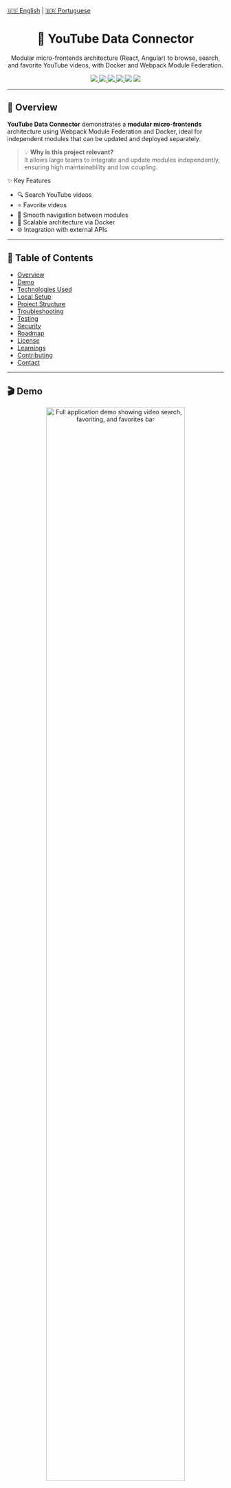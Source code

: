 [🇺🇸 English](./README.md)   |   [🇧🇷 Portuguese](./README-pt.md)

<h1 align="center">🧩 YouTube Data Connector</h1>

<p align="center"> Modular micro-frontends architecture (React, Angular) to browse, search, and favorite YouTube videos, with Docker and Webpack Module Federation. </p>

<p align="center">
  <a href="https://www.docker.com/">
    <img src="https://img.shields.io/badge/Docker-2CA5E0?style=flat&logo=docker&logoColor=white" />
  </a>
  <a href="https://www.npmjs.com/">
    <img src="https://img.shields.io/badge/npm-CB3837?style=flat&logo=npm&logoColor=white" />
  </a>
  <a href="./LICENSE">
    <img src="https://img.shields.io/badge/license-MIT-yellow?style=flat" />
  </a>
  <a href="https://github.com/marcelonovello/YouTube-Data-Connector/actions/workflows/ci.yml">
    <img src="https://img.shields.io/github/actions/workflow/status/marcelonovello/YouTube-Data-Connector/ci.yml?style=flat&logo=github" />
  </a>
  <img src="https://img.shields.io/github/stars/marcelonovello/YouTube-Data-Connector?style=flat&logo=github" />
  <img src="https://img.shields.io/github/forks/marcelonovello/YouTube-Data-Connector?style=flat&logo=github" />
</p>

---

<a id="overview"></a>
## 🔎 Overview

**YouTube Data Connector** demonstrates a **modular micro-frontends** architecture using Webpack Module Federation and Docker, ideal for independent modules that can be updated and deployed separately.

> 💡 **Why is this project relevant?**  
> It allows large teams to integrate and update modules independently, ensuring high maintainability and low coupling.

✨ Key Features
- 🔍 Search YouTube videos
- ⭐ Favorite videos
- 🔄 Smooth navigation between modules
- 🐳 Scalable architecture via Docker
- 🌐 Integration with external APIs

---

<a id="table-of-contents"></a>
## 📑 Table of Contents
- [Overview](#overview)
- [Demo](#demo)
- [Technologies Used](#technologies-used)
- [Local Setup](#how-to-run-the-project-locally)
- [Project Structure](#project-structure)
- [Troubleshooting](#troubleshooting)
- [Testing](#testing)
- [Security](#security)
- [Roadmap](#roadmap)
- [License](#license)
- [Learnings](#learnings)
- [Contributing](#how-to-contribute)
- [Contact](#contact)

---

<a id="demo"></a>
## 🎬 Demo

<p align="center"> <img src="./assets/demo-full.gif" alt="Full application demo showing video search, favoriting, and favorites bar" width="80%" /> </p>

💻 **Live Deploy:**  
- Frontend: [https://micro-frontends-application.onrender.com/](https://micro-frontends-application.onrender.com/)

---

<a id="technologies-used"></a>
## 🛠️ Technologies Used

| Layer                | Technologies / Tools |
|----------------------|-----------------------|
| Frontend             | [React](https://react.dev/), [Angular](https://angular.dev/), [Webpack Module Federation](https://webpack.js.org/concepts/module-federation/) |
| Backend / API        | [Node.js](https://nodejs.org/), [Express](https://expressjs.com/) |
| Containerization     | [Docker](https://www.docker.com/), [Docker Compose](https://docs.docker.com/compose/) |
| Integration & Deploy | [GitHub Actions](https://github.com/features/actions), [Docker Hub](https://hub.docker.com/) |
| UI & Styling         | [CSS3](https://developer.mozilla.org/en-US/docs/Web/CSS), [HTML5](https://developer.mozilla.org/en-US/docs/Web/HTML), [Material-UI](https://mui.com/) / [Tailwind](https://tailwindcss.com/) |

---

<a id="how-to-run-the-project-locally"></a>
## 🚀  Local Setup

### ⚙️ Prerequisites

- ![JS](https://img.shields.io/badge/JavaScript-F7DF1E?style=flat&logo=javascript&logoColor=black) [JavaScript](https://developer.mozilla.org/en-US/docs/Web/JavaScript)
- ![npm](https://img.shields.io/badge/npm-CB3837?style=flat&logo=npm&logoColor=white) npm
- ![Docker](https://img.shields.io/badge/Docker-2CA5E0?style=flat&logo=docker&logoColor=white) Docker
- **YouTube API Key** in `YOUTUBE_API_KEY` environment variable

### ⬇️ Quick Installation

1️⃣ Clone the repository
```bash
git clone https://github.com/marcelonovello/YouTube-Data-Connector.git
cd YouTube-Data-Connector
```

2️⃣ Build and start with Docker
```bash
docker compose up --build
```

3️⃣ Access the micro-frontends
```bash
Bff: http://localhost:3000 
Drawer: http://localhost:3001 
Video: http://localhost:3002
```
4️⃣ Test functionalities
- 🔍 Search videos → Video micro-frontend
- ⭐ Favorite videos → Drawer
- 🔄 Navigate between modules → links between micro-frontends

5️⃣ Stop the application
```bash
docker compose down
```

---

<a id="project-structure"></a>
## 🏗 Project Structure

```sh
└── 📦 Micro-Frontends-Application/          # Root folder of the Micro-Frontends project
    ├── 📄 README.md                         # Main documentation file of the project
    ├── 📂 bff/                               # Backend-for-Frontend service
    │   ├── 📄 Dockerfile                     # Docker build instructions for the Bff
    │   ├── 📄 __test__                       # Folder containing Bff tests
    │   ├── 📄 babel.config.js                # Babel configuration
    │   ├── 📄 jest.config.js                 # Jest configuration for tests
    │   ├── 📄 jest.setup.js                  # Jest setup scripts
    │   ├── 📄 package-lock.json              # Exact versions of installed Node packages
    │   ├── 📄 package.json                   # Node dependencies and scripts
    │   ├── 📄 public                         # Public folder for static assets
    │   └── 📄 server.js                      # BFF server entry point
    ├── 📄 docker-compose.yml                 # Docker Compose configuration
    ├── 📂 mf_drawer/                          # Micro-frontend for the drawer component
    │   ├── 📄 .env.production                # Production environment variables
    │   ├── 📄 Dockerfile                     # Docker build instructions for mf_drawer
    │   ├── 📄 babel.config.js                # Babel configuration
    │   ├── 📄 favorite.html                  # Favorites HTML page
    │   ├── 📄 index.html                     # Main HTML page
    │   ├── 📄 jest.config.js                 # Jest configuration
    │   ├── 📄 jest.setup.js                  # Jest setup scripts
    │   ├── 📄 package-lock.json              # Exact versions of installed Node packages
    │   ├── 📄 package.json                   # Node dependencies and scripts
    │   ├── 📄 script.js                      # Drawer component JavaScript logic
    │   ├── 📄 style.css                      # Drawer styles
    │   └── 📄 test                           # Test folder
    ├── 📂 mf_video/                           # Micro-frontend for the video component
    │   ├── 📄 Dockerfile                     # Docker build instructions for mf_video
    │   ├── 📄 __tests__                      # Folder containing video component tests
    │   ├── 📄 babel.config.js                # Babel configuration
    │   ├── 📄 dist                           # Build output folder
    │   ├── 📄 index.html                     # Main HTML page
    │   ├── 📄 jest.config.mjs                # Jest module configuration
    │   ├── 📄 jest.setup.js                  # Jest setup scripts
    │   ├── 📄 package-lock.json              # Exact versions of installed Node packages
    │   ├── 📄 package.json                   # Node dependencies and scripts
    │   ├── 📄 script.js                      # Video component JavaScript logic
    │   ├── 📄 style.css                      # Video component styles
    │   ├── 📄 webpack.config.js              # Webpack configuration
    │   └── 📄 {                              # Additional files or placeholder
    └── 📄 package-lock.json                   # Exact versions of installed Node packages

```

---

<a id="troubleshooting"></a>
## 🔧 Troubleshooting
- ⚠️ **If ports are already in use** → change ``PORT`` in ``.env`` or ``docker-compose.yml``.
- 🐛 **If YouTube API fails** → verify your ``YOUTUBE_API_KEY`` is correct and enabled

---

<a id="testing"></a>

## 🧪 Testing
Run unit and integration tests in each micro-frontend:
```bash
  cd mf_video && npm test
```
```bash
  cd ../mf_drawer && npm test
```
```bash
  cd ../bff && npm test
```

---

<a id="security"></a>
## 🔒 Security
- 🔐 Keep dependencies updated using npm audit.
- 🛡️ Enable Dependabot on GitHub to monitor vulnerabilities.
- ❌ Never expose YOUTUBE_API_KEY or other sensitive keys in the repository.

---

<a id="roadmap"></a>
## 🗺 Roadmap

- [X] Micro-frontends architecture implemented
- [ ] YouTube OAuth authentication.
- [ ] Unit and integration tests.
- [ ] Full CI/CD with automatic deploy
- [ ] Monitoring (Sentry, Prometheus).
- [ ] UI/UX improvements and responsiveness.
- [ ] Detailed documentation per module.

![Progress](https://img.shields.io/badge/Progress-40%25-brightgreen)

---

<a id="license"></a>

## 📄 License
MIT License. See the [LICENSE](LICENSE) file.

---

<a id="learnings"></a>
## 📚 Learnings
- ⚡ Hands-on Webpack Module Federation
- 🐳 Docker for reproducible deployments
- 🛠️ Integration with YouTube Data API
- 🌐 Git best practices, commits, and documentation
- 🎨 UI/UX improvement and code modularization

---

<a id="how-to-contribute"></a>
## 🤝 How to Contribute

Contributions are welcome! Follow these steps:
1. **Fork this repository**.
2. **Create a branch** for your feature or fix:
```bash
   git checkout -b my-feature
```
3. Make your changes.
4. Commit with a clear message:
```bash
   git commit -m "Add feature X"
```
5. Push to your fork:
```bash
   git push origin my-feature
```
6. Open a Pull Request to main.
```bash
💡 Tip: Before submitting, ensure code follows standards and tests pass.
```

---

<a id="contact"></a>

## 📬 Contact
- **Author:** Marcelo Novello
- **GitHub:** [marcelonovello](https://github.com/marcelonovello)  
- **LinkedIn:** [Marcelo Novello](https://www.linkedin.com/in/marcelo-novello/)

---
